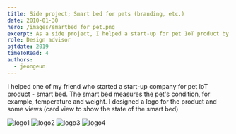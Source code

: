 ```yaml
---
title: Side project; Smart bed for pets (branding, etc.)
date: 2010-01-30
hero: /images/smartbed_for_pet.png
excerpt: As a side project, I helped a start-up for pet IoT product by designing brand and initial views.
role: Design advisor
pjtdate: 2019
timeToRead: 4
authors:
  - jeongeun
---
```


I helped one of my friend who started a start-up company for pet IoT product - smart bed. The smart bed measures the pet's condition, for example, temperature and weight. I designed a logo for the product and some views (card view to show the state of the smart bed)

 ![logo1](/images/nawanu1.jpg)
  ![logo2](/images/nawanu2.jpg)
   ![logo3](/images/nawanu3.jpg)
    ![logo4](/images/nawanu4.jpg)

